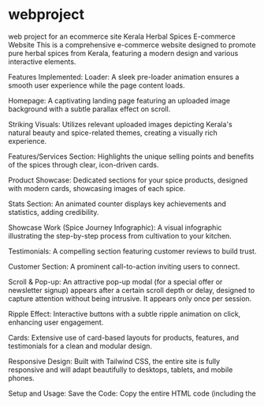 # webproject
web project for an ecommerce site 
Kerala Herbal Spices E-commerce Website
This is a comprehensive e-commerce website designed to promote pure herbal spices from Kerala, featuring a modern design and various interactive elements.

Features Implemented:
Loader: A sleek pre-loader animation ensures a smooth user experience while the page content loads.

Homepage: A captivating landing page featuring an uploaded image background with a subtle parallax effect on scroll.

Striking Visuals: Utilizes relevant uploaded images depicting Kerala's natural beauty and spice-related themes, creating a visually rich experience.

Features/Services Section: Highlights the unique selling points and benefits of the spices through clear, icon-driven cards.

Product Showcase: Dedicated sections for your spice products, designed with modern cards, showcasing images of each spice.

Stats Section: An animated counter displays key achievements and statistics, adding credibility.

Showcase Work (Spice Journey Infographic): A visual infographic illustrating the step-by-step process from cultivation to your kitchen.

Testimonials: A compelling section featuring customer reviews to build trust.

Customer Section: A prominent call-to-action inviting users to connect.

Scroll & Pop-up: An attractive pop-up modal (for a special offer or newsletter signup) appears after a certain scroll depth or delay, designed to capture attention without being intrusive. It appears only once per session.

Ripple Effect: Interactive buttons with a subtle ripple animation on click, enhancing user engagement.

Cards: Extensive use of card-based layouts for products, features, and testimonials for a clean and modular design.

Responsive Design: Built with Tailwind CSS, the entire site is fully responsive and will adapt beautifully to desktops, tablets, and mobile phones.

Setup and Usage:
Save the Code: Copy the entire HTML code (including the <style> and <script> tags) into a file named index.html.

Save Images: Ensure image_7b7f3e.jpg (for the hero section) and any other placeholder images are in the same directory as your index.html file, or update their paths accordingly.

Open in Browser: Open the index.html file with your web browser.

Customization:
